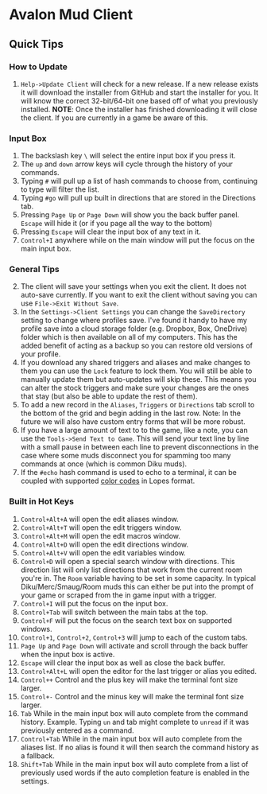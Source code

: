 # Avalon Mud Client

## Quick Tips

### How to Update

1. `Help->Update Client` will check for a new release.  If a new release exists it will download the installer from GitHub and start the installer for you.  It will know the correct 32-bit/64-bit one based off of what you previously installed.  **NOTE**: Once the installer has finished downloading it will close the client.  If you are currently in a game be aware of this.

### Input Box

1. The backslash key `\` will select the entire input box if you press it.
2. The `up` and `down` arrow keys will cycle through the history of your commands.
3. Typing `#` will pull up a list of hash commands to choose from, continuing to type will filter the list.
4. Typing `#go` will pull up built in directions that are stored in the Directions tab.
5. Pressing `Page Up` or `Page Down` will show you the back buffer panel.  `Escape` will hide it (or if you page all the way to the bottom)
6. Pressing `Escape` will clear the input box of any text in it.
7. `Control+I` anywhere while on the main window will put the focus on the main input box.

### General Tips

2. The client will save your settings when you exit the client.  It does not auto-save currently.  If you want to exit the client without saving you can use `File->Exit Without Save`.
3. In the `Settings->Client Settings` you can change the `SaveDirectory` setting to change where profiles save.  I've found it handy to have my profile save into a cloud storage folder (e.g. Dropbox, Box, OneDrive) folder which is then available on all of my computers.  This has the added benefit of acting as a backup so you can restore old versions of your profile.
4. If you download any shared triggers and aliases and make changes to them you can use the `Lock` feature to lock them.  You will still be able to manually update them but auto-updates will skip these.  This means you can alter the stock triggers and make sure your changes are the ones that stay (but also be able to update the rest of them).
5. To add a new record in the `Aliases`, `Triggers` or `Directions` tab scroll to the bottom of the grid and begin adding in the last row.  Note: In the future we will also have custom entry forms that will be more robust.
6. If you have a large amount of text to to the game, like a note, you can use the `Tools->Send Text to Game`.  This will send your text line by line with a small pause in between each line to prevent disconnections in the case where some muds disconnect you for spamming too many commands at once (which is common Diku muds).
7. If the `#echo` hash command is used to echo to a terminal, it can be coupled with supported [color codes](./MudColorCodes.md) in Lopes format.

### Built in Hot Keys

1. `Control+Alt+A` will open the edit aliases window.
2. `Control+Alt+T` will open the edit triggers window.
3. `Control+Alt+M` will open the edit macros window.
4. `Control+Alt+D` will open the edit directions window.
5. `Control+Alt+V` will open the edit variables window.
6. `Control+D` will open a special search window with directions.  This direction list will only list directions that work from the current room you're in. The `Room` variable having to be set in some capacity.  In typical Diku/Merc/Smaug/Room muds this can either be put into the prompt of your game or scraped from the in game input with a trigger.
7. `Control+I` will put the focus on the input box.
8. `Control+Tab` will switch between the main tabs at the top.
9. `Control+F` will put the focus on the search text box on supported windows.
10. `Control+1`, `Control+2`, `Control+3` will jump to each of the custom tabs.
11. `Page Up` and `Page Down` will activate and scroll through the back buffer when the input box is active.
12. `Escape` will clear the input box as well as close the back buffer.
13. `Control+Alt+L` will open the editor for the last trigger or alias you edited.
14. `Control++` Control and the plus key will make the terminal font size larger.
15. `Control+-` Control and the minus key will make the terminal font size larger.
16. `Tab` While in the main input box will auto complete from the command history.  Example.  Typing `un` and tab might complete to `unread` if it was previously entered as a command.
17. `Control+Tab` While in the main input box will auto complete from the aliases list.  If no alias is found it will then search the command history as a fallback.
18. `Shift+Tab` While in the main input box will auto complete from a list of previously used words if the auto completion feature is enabled in the settings.